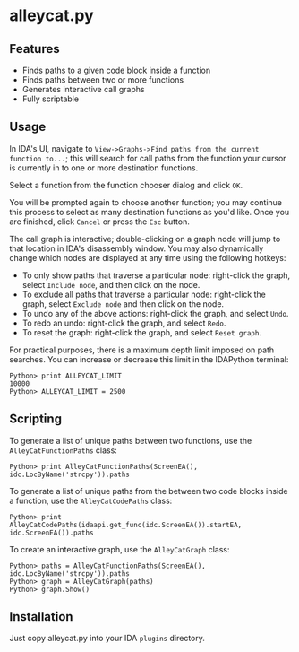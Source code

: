 alleycat.py
================

Features
--------

  * Finds paths to a given code block inside a function
  * Finds paths between two or more functions
  * Generates interactive call graphs
  * Fully scriptable

Usage
-----

In IDA's UI, navigate to `View->Graphs->Find paths from the current function to...`; this will search for call paths from the function your cursor is currently in to one or more destination functions.

Select a function from the function chooser dialog and click `OK`.

You will be prompted again to choose another function; you may continue this process to select as many destination functions as you'd like. Once you are finished, click `Cancel` or press the `Esc` button.

The call graph is interactive; double-clicking on a graph node will jump to that location in IDA's disassembly window. You may also dynamically change which nodes are displayed at any time using the following hotkeys:

  * To only show paths that traverse a particular node: right-click the graph, select `Include node`, and then click on the node.
  * To exclude all paths that traverse a particular node: right-click the graph, select `Exclude node` and then click on the node.
  * To undo any of the above actions: right-click the graph, and select `Undo`.
  * To redo an undo: right-click the graph, and select `Redo`.
  * To reset the graph: right-click the graph, and select `Reset graph`.

For practical purposes, there is a maximum depth limit imposed on path searches. You can increase or decrease this limit in the IDAPython terminal:

```
Python> print ALLEYCAT_LIMIT
10000
Python> ALLEYCAT_LIMIT = 2500
```

Scripting
---------

To generate a list of unique paths between two functions, use the `AlleyCatFunctionPaths` class:

```
Python> print AlleyCatFunctionPaths(ScreenEA(), idc.LocByName('strcpy')).paths
```

To generate a list of unique paths from the between two code blocks inside a function, use the `AlleyCatCodePaths` class:

```
Python> print AlleyCatCodePaths(idaapi.get_func(idc.ScreenEA()).startEA, idc.ScreenEA()).paths
```

To create an interactive graph, use the `AlleyCatGraph` class:

```
Python> paths = AlleyCatFunctionPaths(ScreenEA(), idc.LocByName('strcpy')).paths
Python> graph = AlleyCatGraph(paths)
Python> graph.Show()
```

Installation
------------

Just copy alleycat.py into your IDA `plugins` directory.

